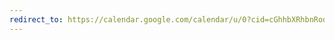 ```yaml
---
redirect_to: https://calendar.google.com/calendar/u/0?cid=cGhhbXRhbnRodWFuMjMxMUBnbWFpbC5jb20
---
```

